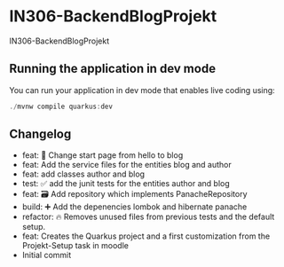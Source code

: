# IN306-BackendBlogProjekt
IN306-BackendBlogProjekt

## Running the application in dev mode
You can run your application in dev mode that enables live coding using:

```PowerShell
./mvnw compile quarkus:dev
```

## Changelog
- feat: :lipstick: Change start page from hello to blog
- feat: Add the service files for the entities blog and author
- feat: add classes author and blog
- test: :white_check_mark: add the junit tests for the entities author and blog
- feat: :card_file_box: Add repository which implements PanacheRepository
- build: :heavy_plus_sign: Add the depenencies lombok and hibernate panache
- refactor: :fire: Removes unused files from previous tests and the default setup.
- feat: Creates the Quarkus project and a first customization from the Projekt-Setup task in moodle
- Initial commit

